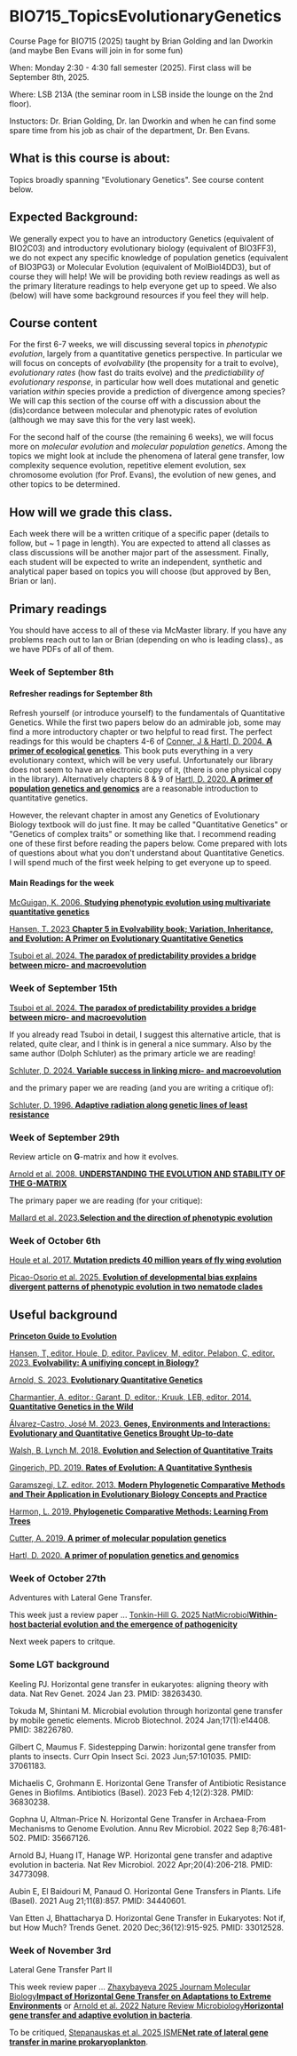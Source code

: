 # BIO715_TopicsEvolutionaryGenetics

Course Page for BIO715 (2025) taught by Brian Golding and Ian Dworkin (and maybe Ben Evans will join in for some fun)

When: Monday 2:30 - 4:30 fall semester (2025). First class will be September 8th, 2025.

Where: LSB 213A (the seminar room in LSB inside the lounge on the 2nd floor).

Instuctors: Dr. Brian Golding, Dr. Ian Dworkin and when he can find some spare time from his job as chair of the department, Dr. Ben Evans.

## What is this course is about: 

Topics broadly spanning "Evolutionary Genetics". See course content below.

## Expected Background:
We generally expect you to have an introductory Genetics (equivalent of BIO2C03) and introductory evolutionary biology (equivalent of BIO3FF3), we do not expect any specific knowledge of population genetics (equivalent of BIO3PG3) or Molecular Evolution (equivalent of MolBiol4DD3), but of course they will help! We will be providing both review readings as well as the primary literature readings to help everyone get up to speed. We also (below) will have some background resources if you feel they will help.

## Course content
For the first 6-7 weeks, we will discussing several topics in *phenotypic evolution*, largely from a quantitative genetics perspective. In particular we will focus on concepts of *evolvability* (the propensity for a trait to evolve), *evolutionary rates* (how fast do traits evolve) and the *predictiability of evolutionary response*, in particular how well does mutational and genetic variation *within* species provide a prediction of divergence among species? We will cap this section of the course off with a discussion about the (dis)cordance between molecular and phenotypic rates of evolution (although we may save this for the very last week).

For the second half of the course (the remaining 6 weeks), we will focus more on *molecular evolution* and *molecular population genetics*. Among the topics we might look at include the phenomena of lateral gene transfer,  low complexity sequence evolution, repetitive element evolution, sex chromosome evolution (for Prof. Evans), the evolution of new genes, and other topics to be determined.


## How will we grade this class.

Each week there will be a written critique of a specific paper (details to follow, but ~ 1 page in length). You are expected to attend all classes as class discussions will be another major part of the assessment. Finally, each student will be expected to write an independent, synthetic and analytical paper based on topics you will choose (but approved by Ben, Brian or Ian). 


## Primary readings

You should have access to all of these via McMaster library. If you have any problems reach out to Ian or Brian (depending on who is leading class)., as we have PDFs of all of them.

### Week of September 8th

#### Refresher readings for September 8th
Refresh yourself (or introduce yourself) to the fundamentals of Quantitative Genetics. While the first two papers below do an admirable job, some may find a more introductory chapter or two helpful to read first. The perfect readings for this would be chapters 4-6 of [Conner, J & Hartl, D. 2004. **A primer of ecological genetics**](https://mcmaster.primo.exlibrisgroup.com/permalink/01OCUL_MU/deno1h/alma991002998479707371). This book puts everything in a very evolutionary context, which will be very useful. Unfortunately our library does not seem to have an electronic copy of it, (there is one physical copy in the library). Alternatively chapters 8 & 9 of [Hartl, D. 2020. **A primer of population genetics and genomics**](https://mcmaster.primo.exlibrisgroup.com/permalink/01OCUL_MU/deno1h/alma991015862049707371) are a reasonable introduction to quantitative genetics.


However, the relevant chapter in amost any Genetics of Evolutionary Biology textbook will do just fine. It may be called "Quantitative Genetics" or "Genetics of complex traits" or something like that. I recommend reading one of these first before reading the papers below. Come prepared with lots of questions about what you don't understand about Quantitative Genetics. I will spend much of the first week helping to get everyone up to speed.

#### Main Readings for the week
[McGuigan, K. 2006. **Studying phenotypic evolution using multivariate quantitative genetics**](https://doi.org/10.1111/j.1365-294X.2006.02809.x)

[Hansen, T. 2023 **Chapter 5 in Evolvability book; Variation, Inheritance, and Evolution: A Primer on Evolutionary Quantitative Ge­ne­tics**](https://mcmaster.primo.exlibrisgroup.com/permalink/01OCUL_MU/deno1h/alma991033826194607371)

[Tsuboi et al. 2024. **The paradox of predictability provides a bridge between micro- and macroevolution**](https://doi.org/10.1093/jeb/voae103)


### Week of September 15th
[Tsuboi et al. 2024. **The paradox of predictability provides a bridge between micro- and macroevolution**](https://doi.org/10.1093/jeb/voae103)

If you already read Tsuboi in detail, I suggest this alternative article, that is related, quite clear, and I think is in general a nice summary. Also by the same author (Dolph Schluter) as the primary article we are reading!

[Schluter, D. 2024. **Variable success in linking micro- and macroevolution** ](https://doi.org/10.1093/evolinnean/kzae016)

and the primary paper we are reading (and you are writing a critique of):

[Schluter, D. 1996. **Adaptive radiation along genetic lines of least resistance**]( https://doi.org/10.1111/j.1558-5646.1996.tb03563.x)

### Week of September 29th

Review article on **G**-matrix and how it evolves.

[Arnold et al. 2008. **UNDERSTANDING THE EVOLUTION AND STABILITY OF THE G-MATRIX** ](https://doi.org/10.1111/j.1558-5646.2008.00472.x)

The primary paper we are reading (for your critique):

[Mallard et al. 2023.**Selection and the direction of phenotypic evolution**](https://doi.org/10.7554/eLife.80993)


### Week of October 6th

[Houle et al. 2017. **Mutation predicts 40 million years of fly wing evolution**](https://www.nature.com/articles/nature23473)

[Picao-Osorio et al. 2025. **Evolution of developmental bias explains divergent patterns of phenotypic evolution in two nematode clades**](https://doi.org/10.1073/pnas.2507529122)


## Useful background

[**Princeton Guide to Evolution**](https://mcmaster.primo.exlibrisgroup.com/permalink/01OCUL_MU/deno1h/alma991032468589907371)

[Hansen, T, editor. Houle, D, editor. Pavlicev, M, editor. Pelabon, C, editor. 2023. **Evolvability: A unifiying concept in Biology?**](https://mcmaster.primo.exlibrisgroup.com/permalink/01OCUL_MU/deno1h/alma991033826194607371)

[Arnold, S. 2023. **Evolutionary Quantitative Genetics**](https://mcmaster.primo.exlibrisgroup.com/permalink/01OCUL_MU/deno1h/alma991033826383507371)

[Charmantier, A, editor.; Garant, D, editor.; Kruuk, LEB, editor. 2014. **Quantitative Genetics in the Wild**](https://mcmaster.primo.exlibrisgroup.com/permalink/01OCUL_MU/deno1h/alma991024502139707371)

[Álvarez-Castro, José M. 2023. **Genes, Environments and Interactions: Evolutionary and Quantitative Genetics Brought Up-to-date**](https://mcmaster.primo.exlibrisgroup.com/permalink/01OCUL_MU/deno1h/alma991034203669407371)

[Walsh, B. Lynch M. 2018. **Evolution and Selection of Quantitative Traits**](https://mcmaster.primo.exlibrisgroup.com/permalink/01OCUL_MU/deno1h/alma991029251159707371)

[Gingerich, PD. 2019. **Rates of Evolution: A Quantitative Synthesis**](https://mcmaster.primo.exlibrisgroup.com/permalink/01OCUL_MU/deno1h/alma991034217354107371)

[Garamszegi, LZ. editor. 2013. **Modern Phylogenetic Comparative Methods and Their Application in Evolutionary Biology Concepts and Practice**](https://mcmaster.primo.exlibrisgroup.com/permalink/01OCUL_MU/deno1h/alma991024074319707371)

[Harmon, L. 2019. **Phylogenetic Comparative Methods: Learning From Trees**](https://lukejharmon.github.io/pcm/)

[Cutter, A. 2019. **A primer of molecular population genetics**](https://mcmaster.primo.exlibrisgroup.com/permalink/01OCUL_MU/deno1h/alma991003145659707371)

[Hartl, D. 2020. **A primer of population genetics and genomics**](https://mcmaster.primo.exlibrisgroup.com/permalink/01OCUL_MU/deno1h/alma991015862049707371)





### Week of October 27th
Adventures with Lateral Gene Transfer.

This week just a review paper ... 
[Tonkin-Hill G. 2025 NatMicrobiol**Within-host bacterial evolution and the emergence of pathogenicity**](https://www.nature.com/articles/s41564-025-02036-1)

Next week papers to critque.

### Some LGT background

Keeling PJ. Horizontal gene transfer in eukaryotes: aligning theory with
data. Nat Rev Genet. 2024 Jan 23. PMID: 38263430.

Tokuda M, Shintani M. Microbial evolution through horizontal gene
transfer by mobile genetic elements.  Microb Biotechnol. 2024
Jan;17(1):e14408. PMID: 38226780.

Gilbert C, Maumus F. Sidestepping Darwin: horizontal gene transfer
from plants to insects. Curr Opin Insect Sci. 2023 Jun;57:101035. PMID:
37061183.

Michaelis C, Grohmann E. Horizontal Gene Transfer of Antibiotic Resistance
Genes in Biofilms.  Antibiotics (Basel). 2023 Feb 4;12(2):328. PMID:
36830238.

Gophna U, Altman-Price N. Horizontal Gene Transfer in Archaea-From
Mechanisms to Genome Evolution. Annu Rev Microbiol. 2022 Sep
8;76:481-502. PMID: 35667126.

Arnold BJ, Huang IT, Hanage WP. Horizontal gene transfer and adaptive
evolution in bacteria. Nat Rev Microbiol. 2022 Apr;20(4):206-218. PMID:
34773098.

Aubin E, El Baidouri M, Panaud O. Horizontal Gene Transfers in
Plants. Life (Basel). 2021 Aug 21;11(8):857. PMID: 34440601.

Van Etten J, Bhattacharya D. Horizontal Gene Transfer in Eukaryotes: Not
if, but How Much? Trends Genet. 2020 Dec;36(12):915-925. PMID: 33012528.

### Week of November 3rd
Lateral Gene Transfer Part II

This week review paper ... 
[Zhaxybayeva 2025 Journam Molecular Biology**Impact of Horizontal Gene Transfer on
Adaptations to Extreme Environments**](https://www.sciencedirect.com/science/article/pii/S0022283625004693?via%3Dihub)
or 
[Arnold et al. 2022 Nature Review Microbiology**Horizontal gene transfer and adaptive
evolution in bacteria**](https://www.nature.com/articles/s41579-021-00650-4).

To be critiqued, [Stepanauskas et al. 2025 ISME**Net rate of lateral gene transfer in marine
prokaryoplankton**](https://academic.oup.com/ismej/article/19/1/wraf159/8248340?login=true). 
